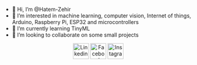 - 👋 Hi, I’m @Hatem-Zehir
- 👀 I’m interested in machine learning, computer vision, Internet of things, Arduino, Raspberry Pi, ESP32 and microcontrollers
- 🌱 I’m currently learning TinyML
- 🤝 I’m looking to collaborate on some small projects

<p align="center">
<a href="https://www.linkedin.com/in/hatem-zehir/"><img src="https://img.shields.io/badge/LinkedIn-0077B5?style=for-the-badge&logo=linkedin&logoColor=white" alt="Linkedin" style="width:42px;height:42px;"></a>
<a href="https://www.facebook.com/hatem.zehir/"><img src="https://img.shields.io/badge/Facebook-1877F2?style=for-the-badge&logo=facebook&logoColor=white" alt="Facebook" style="width:42px;height:42px;"></a>
<a href="https://www.instagram.com/hatem.username/"><img src="https://img.shields.io/badge/Instagram-E4405F?style=for-the-badge&logo=instagram&logoColor=white" alt="Instagram" style="width:42px;height:42px;"></a>
</p>

<!---
Hatem-Zehir/Hatem-Zehir is a ✨ special ✨ repository because its `README.md` (this file) appears on your GitHub profile.
You can click the Preview link to take a look at your changes.
--->
